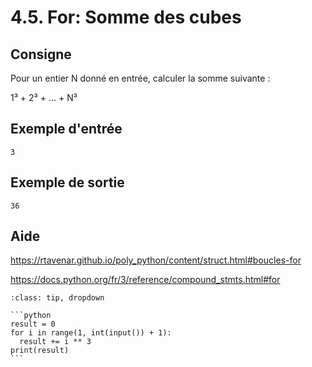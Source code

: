 # 4.5. For: Somme des cubes

## Consigne

Pour un entier N donné en entrée, calculer la somme suivante :

1³ + 2³ + ... + N³

## Exemple d'entrée

```
3
```

## Exemple de sortie

```
36
```

## Aide

https://rtavenar.github.io/poly_python/content/struct.html#boucles-for

https://docs.python.org/fr/3/reference/compound_stmts.html#for

<div id="pad"></div>
            <script>Pythonpad('pad', {'title': 'Testez votre solution ici', 'src': '# Read an integer:\n# a = int(input())\n# Print a value:\n# print(a)\n'})</script>


````{admonition} Cliquez ici pour voir la solution
:class: tip, dropdown

```python
result = 0
for i in range(1, int(input()) + 1):
  result += i ** 3
print(result)
```
````
